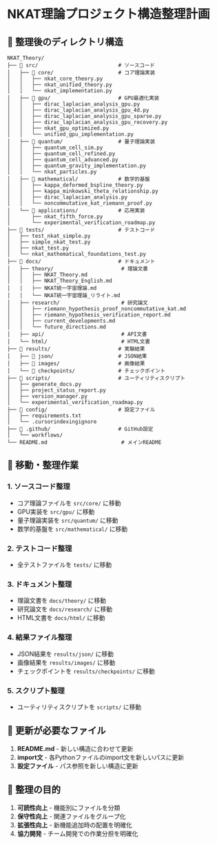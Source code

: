# NKAT理論プロジェクト構造整理計画

## 📁 整理後のディレクトリ構造

```
NKAT_Theory/
├── 📁 src/                          # ソースコード
│   ├── 📁 core/                     # コア理論実装
│   │   ├── nkat_core_theory.py
│   │   ├── nkat_unified_theory.py
│   │   └── nkat_implementation.py
│   ├── 📁 gpu/                      # GPU最適化実装
│   │   ├── dirac_laplacian_analysis_gpu.py
│   │   ├── dirac_laplacian_analysis_gpu_4d.py
│   │   ├── dirac_laplacian_analysis_gpu_sparse.py
│   │   ├── dirac_laplacian_analysis_gpu_recovery.py
│   │   ├── nkat_gpu_optimized.py
│   │   └── unified_gpu_implementation.py
│   ├── 📁 quantum/                  # 量子理論実装
│   │   ├── quantum_cell_sim.py
│   │   ├── quantum_cell_refined.py
│   │   ├── quantum_cell_advanced.py
│   │   ├── quantum_gravity_implementation.py
│   │   └── nkat_particles.py
│   ├── 📁 mathematical/             # 数学的基盤
│   │   ├── kappa_deformed_bspline_theory.py
│   │   ├── kappa_minkowski_theta_relationship.py
│   │   ├── dirac_laplacian_analysis.py
│   │   └── noncommutative_kat_riemann_proof.py
│   └── 📁 applications/             # 応用実装
│       ├── nkat_fifth_force.py
│       └── experimental_verification_roadmap.py
├── 📁 tests/                        # テストコード
│   ├── test_nkat_simple.py
│   ├── simple_nkat_test.py
│   ├── nkat_test.py
│   └── nkat_mathematical_foundations_test.py
├── 📁 docs/                         # ドキュメント
│   ├── theory/                      # 理論文書
│   │   ├── NKAT_Theory.md
│   │   ├── NKAT_Theory_English.md
│   │   ├── NKAT統一宇宙理論.md
│   │   └── NKAT統一宇宙理論_リライト.md
│   ├── research/                    # 研究論文
│   │   ├── riemann_hypothesis_proof_noncommutative_kat.md
│   │   ├── riemann_hypothesis_verification_report.md
│   │   ├── current_developments.md
│   │   └── future_directions.md
│   ├── api/                         # API文書
│   └── html/                        # HTML文書
├── 📁 results/                      # 実験結果
│   ├── 📁 json/                     # JSON結果
│   ├── 📁 images/                   # 画像結果
│   └── 📁 checkpoints/              # チェックポイント
├── 📁 scripts/                      # ユーティリティスクリプト
│   ├── generate_docs.py
│   ├── project_status_report.py
│   ├── version_manager.py
│   └── experimental_verification_roadmap.py
├── 📁 config/                       # 設定ファイル
│   ├── requirements.txt
│   └── .cursorindexingignore
├── 📁 .github/                      # GitHub設定
│   └── workflows/
└── README.md                        # メインREADME
```

## 🔄 移動・整理作業

### 1. ソースコード整理
- コア理論ファイルを `src/core/` に移動
- GPU実装を `src/gpu/` に移動
- 量子理論実装を `src/quantum/` に移動
- 数学的基盤を `src/mathematical/` に移動

### 2. テストコード整理
- 全テストファイルを `tests/` に移動

### 3. ドキュメント整理
- 理論文書を `docs/theory/` に移動
- 研究論文を `docs/research/` に移動
- HTML文書を `docs/html/` に移動

### 4. 結果ファイル整理
- JSON結果を `results/json/` に移動
- 画像結果を `results/images/` に移動
- チェックポイントを `results/checkpoints/` に移動

### 5. スクリプト整理
- ユーティリティスクリプトを `scripts/` に移動

## 📝 更新が必要なファイル

1. **README.md** - 新しい構造に合わせて更新
2. **import文** - 各Pythonファイルのimport文を新しいパスに更新
3. **設定ファイル** - パス参照を新しい構造に更新

## 🎯 整理の目的

1. **可読性向上** - 機能別にファイルを分類
2. **保守性向上** - 関連ファイルをグループ化
3. **拡張性向上** - 新機能追加時の配置を明確化
4. **協力開発** - チーム開発での作業分担を明確化 